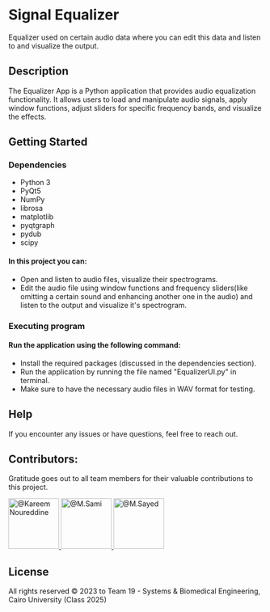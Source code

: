 # Signal Equalizer

Equalizer used on certain audio data where you can edit this data and listen to and visualize the output.

## Description

The Equalizer App is a Python application that provides audio equalization functionality. It allows users to load and manipulate audio signals, apply window functions, adjust sliders for specific frequency bands, and visualize the effects.

## Getting Started

### Dependencies

* Python 3
* PyQt5
* NumPy
* librosa
* matplotlib
* pyqtgraph
* pydub
* scipy

#### In this project you can:
* Open and listen to audio files, visualize their spectrograms.
* Edit the audio file using window functions and frequency sliders(like omitting a certain sound and enhancing another one in the audio) and listen to the output and visualize it's spectrogram.

### Executing program

#### Run the application using the following command:
* Install the required packages (discussed in the dependencies section).
* Run the application by running the file named "EqualizerUI.py" in terminal.
* Make sure to have the necessary audio files in WAV format for testing.

## Help

If you encounter any issues or have questions, feel free to reach out.

## Contributors:

Gratitude goes out to all team members for their valuable contributions to this project.

<div align="left">
  <a href="https://github.com/cln-Kafka">
    <img src="https://avatars.githubusercontent.com/u/100665578?v=4" width="100px" alt="@Kareem Noureddine">
  </a>
  <a href="https://github.com/MuhammadSamiAhmad">
    <img src="https://avatars.githubusercontent.com/u/101589634?v=4" width="100px" alt="@M.Sami">
  </a>
  <a href="https://github.com/MohamedSayedDiab">
    <img src="https://avatars.githubusercontent.com/u/90231744?v=4" width="100px" alt="@M.Sayed">
  </a>
</div>

## License

All rights reserved © 2023 to Team 19 - Systems & Biomedical Engineering, Cairo University (Class 2025)
